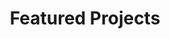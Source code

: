 ---
title: Featured Projects
layout: collection
permalink: /projects/
collection: projects
entries_layout: grid
classes: wide
---